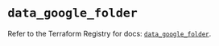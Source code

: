 # `data_google_folder`

Refer to the Terraform Registry for docs: [`data_google_folder`](https://registry.terraform.io/providers/hashicorp/google-beta/5.28.0/docs/data-sources/google_folder).
